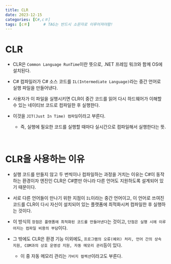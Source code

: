 ```yaml
---
title: CLR
date: 2023-12-15
categories: [C#,c＃]
tags: [c＃]		# TAG는 반드시 소문자로 이루어져야함!
---
```


**CLR**
===========

* CLR은 `Common Language RunTime`이란 뜻으로, .NET 프레임 워크와 함께 OS에 설치된다.

* C# 컴파일러가 C# 소스 코드를 `IL(Intermediate Language)`라는 중간 언어로 실행 파일을 만들어낸다.

* 사용자가 이 파일을 실행시키면 CLR이 중간 코드를 읽어 다시 하드웨어가 이해할 수 있는 네이티브 코드로 컴파일한 후 실행한다.

* 이것을 `JIT(Just In Time) 컴파일`이라고 부른다.

  * 즉, 실행에 필요한 코드를 실행할 때마다 실시간으로 컴파일해서 실행한다는 뜻.


<br>

**CLR을 사용하는 이유**
==============

* 실행 코드를 만들지 않고 두 번씩이나 컴파일하는 과정을 거치는 이유는 C#이 동작하는 환경이자 엔진인 CLR은 C#뿐만 아니라 다른 언어도 지원하도록 설계되어 있기 때문이다.

* 서로 다른 언어들이 만나기 위한 지점이 `IL`이라는 중간 언어이고,
  이 언어로 쓰여진 코드를 CLR이 다시 자신이 설치되어 있는 플랫폼에 최적화시켜 컴파일한 후 실행하는 것이다.

* 이 방식의 `장점은 플랫폼에 최적화된 코드를 만들어낸다`는 것이고,
  `단점은 실행 시에 이루어지는 컴파일 비용의 부담`이다.

* 그 밖에도 CLR은 환경 기능 이외에도, `프로그램의 오류(예외) 처리, 언어 간의 상속 지원, COM과의 상호 운영성 지원, 자동 메모리 관리`등이 있다.

  * 이 중 자동 메모리 관리는 `가비지 컬렉션`이라고도 부른다.
  